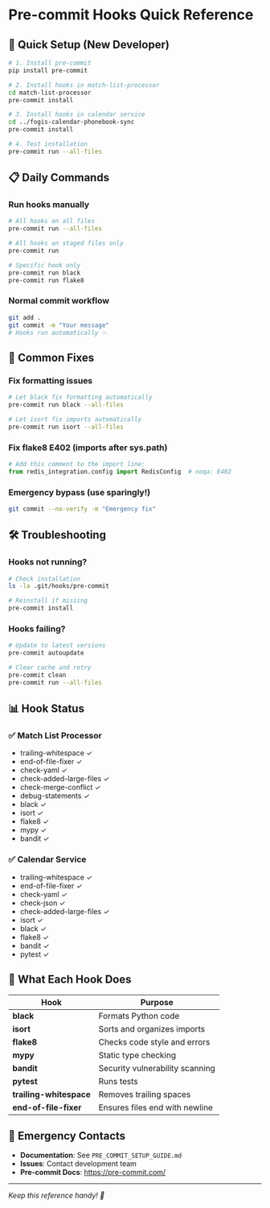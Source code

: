 # Pre-commit Hooks Quick Reference

## 🚀 Quick Setup (New Developer)
```bash
# 1. Install pre-commit
pip install pre-commit

# 2. Install hooks in match-list-processor
cd match-list-processor
pre-commit install

# 3. Install hooks in calendar service
cd ../fogis-calendar-phonebook-sync
pre-commit install

# 4. Test installation
pre-commit run --all-files
```

## 📋 Daily Commands

### Run hooks manually
```bash
# All hooks on all files
pre-commit run --all-files

# All hooks on staged files only
pre-commit run

# Specific hook only
pre-commit run black
pre-commit run flake8
```

### Normal commit workflow
```bash
git add .
git commit -m "Your message"
# Hooks run automatically ✨
```

## 🔧 Common Fixes

### Fix formatting issues
```bash
# Let black fix formatting automatically
pre-commit run black --all-files

# Let isort fix imports automatically  
pre-commit run isort --all-files
```

### Fix flake8 E402 (imports after sys.path)
```python
# Add this comment to the import line:
from redis_integration.config import RedisConfig  # noqa: E402
```

### Emergency bypass (use sparingly!)
```bash
git commit --no-verify -m "Emergency fix"
```

## 🛠️ Troubleshooting

### Hooks not running?
```bash
# Check installation
ls -la .git/hooks/pre-commit

# Reinstall if missing
pre-commit install
```

### Hooks failing?
```bash
# Update to latest versions
pre-commit autoupdate

# Clear cache and retry
pre-commit clean
pre-commit run --all-files
```

## 📊 Hook Status

### ✅ Match List Processor
- trailing-whitespace ✓
- end-of-file-fixer ✓
- check-yaml ✓
- check-added-large-files ✓
- check-merge-conflict ✓
- debug-statements ✓
- black ✓
- isort ✓
- flake8 ✓
- mypy ✓
- bandit ✓

### ✅ Calendar Service
- trailing-whitespace ✓
- end-of-file-fixer ✓
- check-yaml ✓
- check-json ✓
- check-added-large-files ✓
- isort ✓
- black ✓
- flake8 ✓
- bandit ✓
- pytest ✓

## 🎯 What Each Hook Does

| Hook | Purpose |
|------|---------|
| **black** | Formats Python code |
| **isort** | Sorts and organizes imports |
| **flake8** | Checks code style and errors |
| **mypy** | Static type checking |
| **bandit** | Security vulnerability scanning |
| **pytest** | Runs tests |
| **trailing-whitespace** | Removes trailing spaces |
| **end-of-file-fixer** | Ensures files end with newline |

## 🚨 Emergency Contacts

- **Documentation**: See `PRE_COMMIT_SETUP_GUIDE.md`
- **Issues**: Contact development team
- **Pre-commit Docs**: https://pre-commit.com/

---
*Keep this reference handy! 📌*
